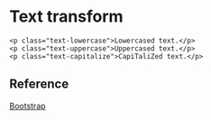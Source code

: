 # Text transform

```
<p class="text-lowercase">Lowercased text.</p>
<p class="text-uppercase">Uppercased text.</p>
<p class="text-capitalize">CapiTaliZed text.</p>
```

## Reference

[Bootstrap](https://getbootstrap.com/docs/4.2/utilities/text/#text-transform)
